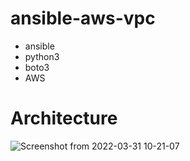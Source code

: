 # ansible-aws-vpc
- ansible
- python3
- boto3
- AWS

# Architecture
![Screenshot from 2022-03-31 10-21-07](https://user-images.githubusercontent.com/66924041/161110641-8227bb01-61fd-4f1f-a795-dec419f5d9f0.png)

